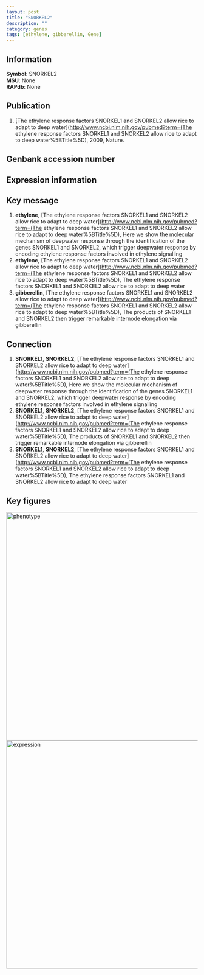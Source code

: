 ```yaml
---
layout: post
title: "SNORKEL2"
description: ""
category: genes
tags: [ethylene, gibberellin, Gene]
---
```


## Information
__Symbol__: SNORKEL2  
__MSU__: None  
__RAPdb__: None  

## Publication
1. [The ethylene response factors SNORKEL1 and SNORKEL2 allow rice to adapt to deep water](http://www.ncbi.nlm.nih.gov/pubmed?term=(The ethylene response factors SNORKEL1 and SNORKEL2 allow rice to adapt to deep water%5BTitle%5D), 2009, Nature.

## Genbank accession number

## Expression information

## Key message
1. __ethylene__, [The ethylene response factors SNORKEL1 and SNORKEL2 allow rice to adapt to deep water](http://www.ncbi.nlm.nih.gov/pubmed?term=(The ethylene response factors SNORKEL1 and SNORKEL2 allow rice to adapt to deep water%5BTitle%5D),  Here we show the molecular mechanism of deepwater response through the identification of the genes SNORKEL1 and SNORKEL2, which trigger deepwater response by encoding ethylene response factors involved in ethylene signalling
2. __ethylene__, [The ethylene response factors SNORKEL1 and SNORKEL2 allow rice to adapt to deep water](http://www.ncbi.nlm.nih.gov/pubmed?term=(The ethylene response factors SNORKEL1 and SNORKEL2 allow rice to adapt to deep water%5BTitle%5D), The ethylene response factors SNORKEL1 and SNORKEL2 allow rice to adapt to deep water
3. __gibberellin__, [The ethylene response factors SNORKEL1 and SNORKEL2 allow rice to adapt to deep water](http://www.ncbi.nlm.nih.gov/pubmed?term=(The ethylene response factors SNORKEL1 and SNORKEL2 allow rice to adapt to deep water%5BTitle%5D),  The products of SNORKEL1 and SNORKEL2 then trigger remarkable internode elongation via gibberellin

## Connection
1. __SNORKEL1__, __SNORKEL2__, [The ethylene response factors SNORKEL1 and SNORKEL2 allow rice to adapt to deep water](http://www.ncbi.nlm.nih.gov/pubmed?term=(The ethylene response factors SNORKEL1 and SNORKEL2 allow rice to adapt to deep water%5BTitle%5D),  Here we show the molecular mechanism of deepwater response through the identification of the genes SNORKEL1 and SNORKEL2, which trigger deepwater response by encoding ethylene response factors involved in ethylene signalling
2. __SNORKEL1__, __SNORKEL2__, [The ethylene response factors SNORKEL1 and SNORKEL2 allow rice to adapt to deep water](http://www.ncbi.nlm.nih.gov/pubmed?term=(The ethylene response factors SNORKEL1 and SNORKEL2 allow rice to adapt to deep water%5BTitle%5D),  The products of SNORKEL1 and SNORKEL2 then trigger remarkable internode elongation via gibberellin
3. __SNORKEL1__, __SNORKEL2__, [The ethylene response factors SNORKEL1 and SNORKEL2 allow rice to adapt to deep water](http://www.ncbi.nlm.nih.gov/pubmed?term=(The ethylene response factors SNORKEL1 and SNORKEL2 allow rice to adapt to deep water%5BTitle%5D), The ethylene response factors SNORKEL1 and SNORKEL2 allow rice to adapt to deep water

## Key figures
<img src="http://ricencode.github.io/images/SNORKEL2.pheno.png" alt="phenotype"  style="width: 600px;"/>

<img src="http://ricencode.github.io/images/SNORKEL2.exp.png" alt="expression"  style="width: 600px;"/>


